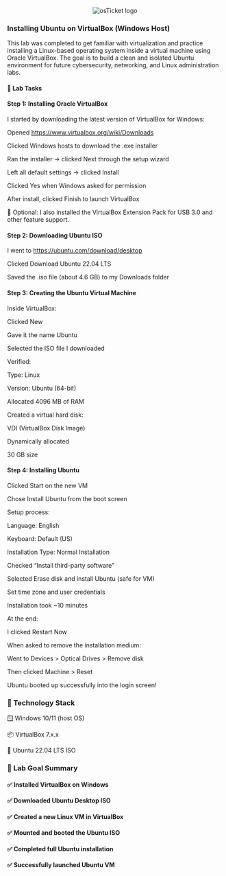 <p align="center">
<img src="https://i.imgur.com/pqTjnLb.png" alt="osTicket logo"/>
</p>

### Installing Ubuntu on VirtualBox (Windows Host)

This lab was completed to get familiar with virtualization and practice installing a Linux-based operating system inside a virtual machine using Oracle VirtualBox. The goal is to build a clean and isolated Ubuntu environment for future cybersecurity, networking, and Linux administration labs.



#### 🧪 Lab Tasks
#### Step 1: Installing Oracle VirtualBox
I started by downloading the latest version of VirtualBox for Windows:

Opened https://www.virtualbox.org/wiki/Downloads

Clicked Windows hosts to download the .exe installer

Ran the installer → clicked Next through the setup wizard

Left all default settings → clicked Install

Clicked Yes when Windows asked for permission

After install, clicked Finish to launch VirtualBox

🔹 Optional: I also installed the VirtualBox Extension Pack for USB 3.0 and other feature support.

#### Step 2: Downloading Ubuntu ISO
I went to https://ubuntu.com/download/desktop

Clicked Download Ubuntu 22.04 LTS

Saved the .iso file (about 4.6 GB) to my Downloads folder

#### Step 3: Creating the Ubuntu Virtual Machine
Inside VirtualBox:

Clicked New

Gave it the name Ubuntu

Selected the ISO file I downloaded

Verified:

Type: Linux

Version: Ubuntu (64-bit)

Allocated 4096 MB of RAM

Created a virtual hard disk:

VDI (VirtualBox Disk Image)

Dynamically allocated

30 GB size

#### Step 4: Installing Ubuntu
Clicked Start on the new VM

Chose Install Ubuntu from the boot screen

Setup process:

Language: English

Keyboard: Default (US)

Installation Type: Normal Installation

Checked “Install third-party software”

Selected Erase disk and install Ubuntu (safe for VM)

Set time zone and user credentials

Installation took ~10 minutes

At the end:

I clicked Restart Now

When asked to remove the installation medium:

Went to Devices > Optical Drives > Remove disk

Then clicked Machine > Reset

Ubuntu booted up successfully into the login screen!

### 🧰 Technology Stack
🪟 Windows 10/11 (host OS)

📦 VirtualBox 7.x.x

🐧 Ubuntu 22.04 LTS ISO

### 🎯 Lab Goal Summary
#### ✅ Installed VirtualBox on Windows

#### ✅ Downloaded Ubuntu Desktop ISO

#### ✅ Created a new Linux VM in VirtualBox

#### ✅ Mounted and booted the Ubuntu ISO

#### ✅ Completed full Ubuntu installation

#### ✅ Successfully launched Ubuntu VM

